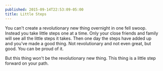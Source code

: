 ```yaml
---
published: 2015-09-14T22:53:09-05:00
title: Little Steps
---
```

You can't create a revolutionary new thing overnight in one fell swoop. Instead you take little steps one at a time. Only your close friends and family will see all the little steps it takes. Then one day the steps have added up and you've made a good thing. Not revolutionary and not even great, but good. You can be proud of it.

But this thing won't be the revolutionary new thing. This thing is a little step forward on your path.